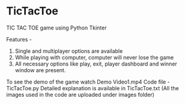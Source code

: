 # TicTacToe
TIC TAC TOE game using Python Tkinter

Features -
1) Single and multiplayer options are available
2) While playing with computer, computer will never lose the game
3) All necessary options like play, exit, player dashboard and winner window are present.

To see the demo of the game watch Demo Video1.mp4
Code file - TicTacToe.py
Detailed explanation is available in TicTacToe.txt
(All the images used in the code are uploaded under images folder)